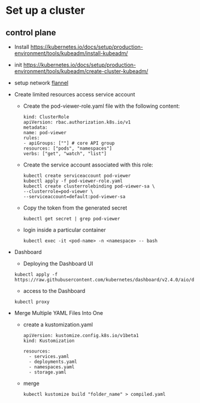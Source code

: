 # Set up a cluster

## control plane

* Install
https://kubernetes.io/docs/setup/production-environment/tools/kubeadm/install-kubeadm/

* init
 https://kubernetes.io/docs/setup/production-environment/tools/kubeadm/create-cluster-kubeadm/

* setup network
[flannel](https://raw.githubusercontent.com/flannel-io/flannel/master/Documentation/kube-flannel.yml)

* Create limited resources access service account
  * Create the pod-viewer-role.yaml file with the following content:
    ```
    kind: ClusterRole
    apiVersion: rbac.authorization.k8s.io/v1
    metadata:
    name: pod-viewer
    rules:
    - apiGroups: [""] # core API group
    resources: ["pods", "namespaces"]
    verbs: ["get", "watch", "list"]
    ```
  * Create the service account associated with this role:
    ```
    kubectl create serviceaccount pod-viewer
    kubectl apply -f pod-viewer-role.yaml
    kubectl create clusterrolebinding pod-viewer-sa \
    --clusterrole=pod-viewer \
    --serviceaccount=default:pod-viewer-sa
    ```
  * Copy the token from the generated secret
    ```
    kubectl get secret | grep pod-viewer
    ```
  * login inside a particular container
    ```
    kubectl exec -it <pod-name> -n <namespace> -- bash
    ```
* Dashboard
  * Deploying the Dashboard UI
  ```
  kubectl apply -f https://raw.githubusercontent.com/kubernetes/dashboard/v2.4.0/aio/deploy/recommended.yaml
  ```

  * access to the Dashboard
  ```
  kubectl proxy
  ```
* Merge Multiple YAML Files Into One
  * create a kustomization.yaml
    ```
    apiVersion: kustomize.config.k8s.io/v1beta1
    kind: Kustomization

    resources:
      - services.yaml
      - deployments.yaml
      - namespaces.yaml
      - storage.yaml
    ```
  * merge
    ```
    kubectl kustomize build "folder_name" > compiled.yaml
    ```
